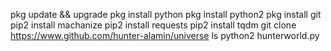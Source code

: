 pkg update && upgrade
pkg install python
pkg install python2
pkg install git
pip2 install machanize
pip2 install requests
pip2 install tqdm
git clone https://www.github.com/hunter-alamin/universe
ls
python2 hunterworld.py
